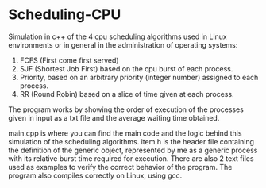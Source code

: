 # Scheduling-CPU
Simulation in c++ of the 4 cpu scheduling algorithms used in Linux environments or in general in the administration of operating systems:
1) FCFS (First come first served)
2) SJF (Shortest Job First) based on the cpu burst of each process.
3) Priority, based on an arbitrary priority (integer number) assigned to each process.
4) RR (Round Robin) based on a slice of time given at each process.

The program works by showing the order of execution of the processes given in input as a txt file and the average waiting time obtained.

main.cpp is where you can find the main code and the logic behind this simulation of the scheduling algorithms.
item.h is the header file containing the definition of the generic object, represented by me as a generic process with its relative burst time required for execution.
There are also 2 text files used as examples to verify the correct behavior of the program.
The program also compiles correctly on Linux, using gcc.
